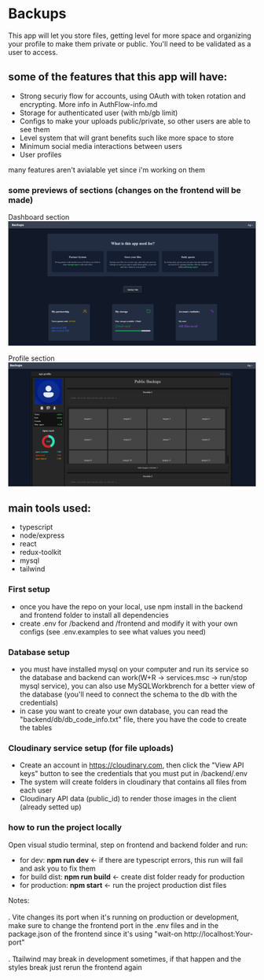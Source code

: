 # Backups
This app will let you store files, getting level for more space and organizing your profile to make them
private or public. You'll need to be validated as a user to access.

## some of the features that this app will have:

* Strong securiy flow for accounts, using OAuth with token rotation and encrypting. More info in AuthFlow-info.md
* Storage for authenticated user (with mb/gb limit)
* Configs to make your uploads public/private, so other users are able to see them
* Level system that will grant benefits such like more space to store
* Minimum social media interactions between users
* User profiles

many features aren't avialable yet since i'm working on them

### some previews of sections (changes on the frontend will be made)

Dashboard section
![Showcase](DashboardShowcase.png)

Profile section
![Showcase](Profile_Showcase.png)

## main tools used:

* typescript
* node/express
* react
* redux-toolkit
* mysql
* tailwind

### First setup
* once you have the repo on your local, use npm install in the backend and frontend folder to install all dependencies
* create .env for /backend and /frontend and modify it with your own configs (see .env.examples to see what values you need)

### Database setup
- you must have installed mysql on your computer and run its service so the database and backend can work(W+R -> services.msc -> run/stop mysql service), you can also use MySQLWorkbrench for a better view of the database (you'll need to connect the schema to the db with the 
credentials)
- in case you want to create your own database, you can read the "backend/db/db_code_info.txt" file, there you have the code to create the tables

### Cloudinary service setup (for file uploads)
- Create an account in https://cloudinary.com, then click the "View API keys" button to see the credentials that you must put in /backend/.env
- The system will create folders in cloudinary that contains all files from each user
- Cloudinary API data (public_id) to render those images in the client (already setted up)

### how to run the project locally
Open visual studio terminal, step on frontend and backend folder and run:
* for dev: __npm run dev__ <- if there are typescript errors, this run will fail and ask you to fix them
* for build dist: __npm run build__ <- create dist folder ready for production
* for production: __npm start__ <- run the project production dist files


Notes:<br><br>
. Vite changes its port when it's running on production or development, make sure to change the frontend port in the .env files
and in the package.json of the frontend since it's using "wait-on http://localhost:Your-port"<br><br>
. Ttailwind may break in development sometimes, if that happen and the styles break just rerun the frontend again